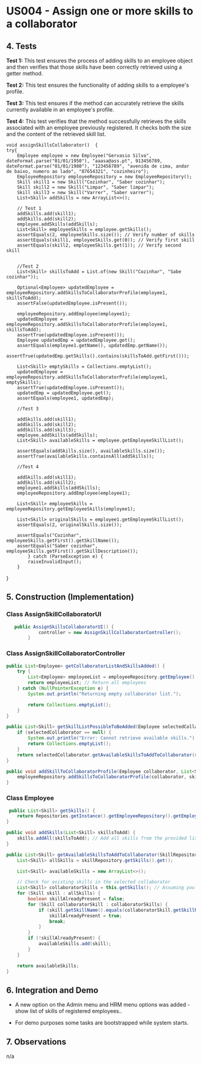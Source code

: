# US004 - Assign one or more skills to a collaborator

## 4. Tests 

**Test 1:** This test ensures the process of adding skills to an employee object and then verifies that those skills have been correctly retrieved using a getter method.

**Test 2:** This test ensures the functionality of adding skills to a employee's profile.

**Test 3:** This test ensures if the method can accurately retrieve the skills currently available in an employee's profile.

**Test 4:** This test verifies that the  method successfully retrieves the skills associated with an employee previously registered. It checks both the size and the content of the retrieved skill list.

	void assignSkillsCollaborator()  {
    try{
        Employee employee = new Employee("Gervasio Silva", dateFormat.parse("01/01/1950"), "aaasa@ass.pt", 913456789, dateFormat.parse("01/01/1980"), "123456789", "avenida de cima, andar de baixo, numero ao lado", "87654321", "cozinheiro");
        EmployeeRepository employeeRepository = new EmployeeRepository();
        Skill skill1 = new Skill("Cozinhar", "Saber cozinhar");
        Skill skill2 = new Skill("Limpar", "Saber limpar");
        Skill skill3 = new Skill("Varrer", "Saber varrer");
        List<Skill> addSkills = new ArrayList<>();

        // Test 1
        addSkills.add(skill1);
        addSkills.add(skill2);
        employee.addSkills(addSkills);
        List<Skill> employeeSkills = employee.getSkills();
        assertEquals(2, employeeSkills.size()); // Verify number of skills
        assertEquals(skill1, employeeSkills.get(0)); // Verify first skill
        assertEquals(skill2, employeeSkills.get(1)); // Verify second skill


        //Test 2
        List<Skill> skillsToAdd = List.of(new Skill("Cozinhar", "Sabe cozinhar"));

        Optional<Employee> updatedEmployee = employeeRepository.addSkillsToCollaboratorProfile(employee1, skillsToAdd);
        assertFalse(updatedEmployee.isPresent());

        employeeRepository.addEmployee(employee1);
        updatedEmployee = employeeRepository.addSkillsToCollaboratorProfile(employee1, skillsToAdd);
        assertTrue(updatedEmployee.isPresent());
        Employee updatedEmp = updatedEmployee.get();
        assertEquals(employee1.getName(), updatedEmp.getName());
        assertTrue(updatedEmp.getSkills().contains(skillsToAdd.getFirst()));

        List<Skill> emptySkills = Collections.emptyList();
        updatedEmployee = employeeRepository.addSkillsToCollaboratorProfile(employee1, emptySkills);
        assertTrue(updatedEmployee.isPresent());
        updatedEmp = updatedEmployee.get();
        assertEquals(employee1, updatedEmp);
    
        //Test 3

        addSkills.add(skill1);
        addSkills.add(skill2);
        addSkills.add(skill3);
        employee.addSkills(addSkills);
        List<Skill> availableSkills = employee.getEmployeeSkillList();

        assertEquals(addSkills.size(), availableSkills.size());
        assertTrue(availableSkills.containsAll(addSkills));

        //Test 4

        addSkills.add(skill1);
        addSkills.add(skill2);
        employee1.addSkills(addSkills);
        employeeRepository.addEmployee(employee1);

        List<Skill> employeeSkills = employeeRepository.getEmployeeSkills(employee1);

        List<Skill> originalSkills = employee1.getEmployeeSkillList();
        assertEquals(2, originalSkills.size());

        assertEquals("Cozinhar", employeeSkills.getFirst().getSkillName());
        assertEquals("Saber cozinhar", employeeSkills.getFirst().getSkillDescription());
            } catch (ParseException e) {
            raiseInvalidInput();
        }
}


## 5. Construction (Implementation)

### Class AssignSkillCollaboratorUI

```java
   public AssignSkillsCollaboratorUI() {
            controller = new AssignSkillCollaboratorController();
        }
```

### Class AssignSkillCollaboratorController 

```java
public List<Employee> getCollaboratorListAndSkillsAdded() {
    try {
        List<Employee> employeeList = employeeRepository.getEmployee();
        return employeeList; // Return all employees
    } catch (NullPointerException e) {
        System.out.println("Returning empty collaborator list.");

        return Collections.emptyList();
    }
}

public List<Skill> getSkillListPossibleToBeAdded(Employee selectedCollaborator) {
    if (selectedCollaborator == null) {
        System.out.println("Error: Cannot retrieve available skills.");
        return Collections.emptyList();
    }
    return selectedCollaborator.getAvailableSkillsToAddToCollaborator(skillRepository);
}

public void addSkillToCollaboratorProfile(Employee collaborator, List<Skill> skillsToAdd) {
    employeeRepository.addSkillsToCollaboratorProfile(collaborator, skillsToAdd); // Delegate to service
}
```

### Class Employee

```java
 public List<Skill> getSkills() {
    return Repositories.getInstance().getEmployeeRepository().getEmployeeSkills(this);
}

public void addSkills(List<Skill> skillsToAdd) {
    skills.addAll(skillsToAdd); // Add all skills from the provided list
}

public List<Skill> getAvailableSkillsToAddToCollaborator(SkillRepository skillRepository) {
    List<Skill> allSkills = skillRepository.getSkills().get();

    List<Skill> availableSkills = new ArrayList<>();

    // Check for existing skills in the selected collaborator
    List<Skill> collaboratorSkills = this.getSkills(); // Assuming you have a getSkills method in Employee
    for (Skill skill : allSkills) {
        boolean skillAlreadyPresent = false;
        for (Skill collaboratorSkill : collaboratorSkills) {
            if (skill.getSkillName().equals(collaboratorSkill.getSkillName())) {
                skillAlreadyPresent = true;
                break;
            }
        }
        if (!skillAlreadyPresent) {
            availableSkills.add(skill);
        }
    }

    return availableSkills;
}
```


## 6. Integration and Demo 

* A new option on the Admin menu and HRM menu options was added - show list of skills of registered employees..

* For demo purposes some tasks are bootstrapped while system starts.


## 7. Observations

n/a